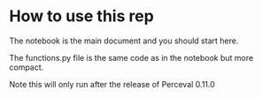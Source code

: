 # How to use this rep

The notebook is the main document and you should start here.

The functions.py file is the same code as in the notebook but more compact.

Note this will only run after the release of Perceval 0.11.0